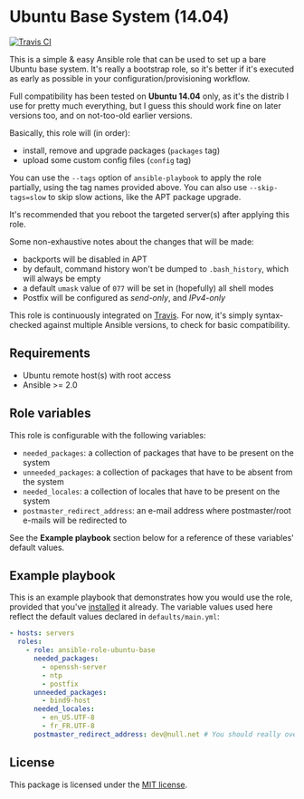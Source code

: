 # Ubuntu Base System (14.04)

[![Travis CI](https://img.shields.io/travis/rust-lang/rust.svg)](https://travis-ci.org/fabschurt/ansible-role-ubuntu-base)

This is a simple & easy Ansible role that can be used to set up a bare Ubuntu
base system. It's really a bootstrap role, so it's better if it's executed as
early as possible in your configuration/provisioning workflow.

Full compatibility has been tested on **Ubuntu 14.04** only, as it's the distrib
I use for pretty much everything, but I guess this should work fine on later
versions too, and on not-too-old earlier versions.

Basically, this role will (in order):

* install, remove and upgrade packages (`packages` tag)
* upload some custom config files (`config` tag)

You can use the `--tags` option of `ansible-playbook` to apply the role partially,
using the tag names provided above. You can also use `--skip-tags=slow` to skip
slow actions, like the APT package upgrade.

It's recommended that you reboot the targeted server(s) after applying this role.

Some non-exhaustive notes about the changes that will be made:

* backports will be disabled in APT
* by default, command history won't be dumped to `.bash_history`, which will
  always be empty
* a default `umask` value of `077` will be set in (hopefully) all shell modes
* Postfix will be configured as *send-only*, and *IPv4-only*

This role is continuously integrated on [Travis](https://travis-ci.org/fabschurt/ansible-role-ubuntu-base).
For now, it's simply syntax-checked against multiple Ansible versions, to check
for basic compatibility.

## Requirements

* Ubuntu remote host(s) with root access
* Ansible >= 2.0

## Role variables

This role is configurable with the following variables:

* `needed_packages`: a collection of packages that have to be present on the system
* `unneeded_packages`: a collection of packages that have to be absent from the system
* `needed_locales`: a collection of locales that have to be present on the system
* `postmaster_redirect_address`: an e-mail address where postmaster/root e-mails
  will be redirected to

See the **Example playbook** section below for a reference of these variables'
default values.

## Example playbook

This is an example playbook that demonstrates how you would use the role, provided
that you've [installed](https://galaxy.ansible.com/intro#download) it already.
The variable values used here reflect the default values declared in `defaults/main.yml`:

```yaml
- hosts: servers
  roles:
    - role: ansible-role-ubuntu-base
      needed_packages:
        - openssh-server
        - ntp
        - postfix
      unneeded_packages:
        - bind9-host
      needed_locales:
        - en_US.UTF-8
        - fr_FR.UTF-8
      postmaster_redirect_address: dev@null.net # You should really override this one
```

## License

This package is licensed under the [MIT license](https://opensource.org/licenses/MIT).

